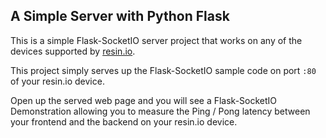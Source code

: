 ## A Simple Server with Python Flask

This is a simple Flask-SocketIO server project that works on any of the devices supported by [resin.io][resin-link].

This project simply serves up the Flask-SocketIO sample code on port `:80` of your resin.io device. 

Open up the served web page and you will see a Flask-SocketIO Demonstration allowing you to measure the Ping / Pong latency between your frontend and the backend on your resin.io device.

[resin-link]:https://resin.io/
